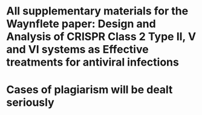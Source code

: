 # All supplementary materials for the Waynflete paper: Design and Analysis of CRISPR Class 2 Type II, V and VI systems as Effective treatments for antiviral infections 
# Cases of plagiarism will be dealt seriously
#
# 

